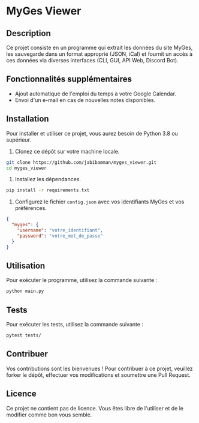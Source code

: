 # MyGes Viewer

## Description

Ce projet consiste en un programme qui extrait les données du site MyGes, les sauvegarde dans un format approprié (JSON, iCal) et fournit un accès à ces données via diverses interfaces (CLI, GUI, API Web, Discord Bot). 

## Fonctionnalités supplémentaires 

- Ajout automatique de l'emploi du temps à votre Google Calendar.
- Envoi d'un e-mail en cas de nouvelles notes disponibles.

## Installation

Pour installer et utiliser ce projet, vous aurez besoin de Python 3.8 ou supérieur.

1. Clonez ce dépôt sur votre machine locale.

```sh
git clone https://github.com/jabibamman/myges_viewer.git
cd myges_viewer
```

1. Installez les dépendances.
    
```sh
pip install -r requirements.txt
```
   
1. Configurez le fichier `config.json` avec vos identifiants MyGes et vos préférences.

```json
{
  "myges": {
    "username": "votre_identifiant",
    "password": "votre_mot_de_passe"
  }
} 
```

## Utilisation
Pour exécuter le programme, utilisez la commande suivante :
    
 ```sh
 python main.py
 ```

## Tests
Pour exécuter les tests, utilisez la commande suivante :
        
```sh
pytest tests/
```

## Contribuer
Vos contributions sont les bienvenues ! Pour contribuer à ce projet, veuillez forker le dépôt, effectuer vos modifications et soumettre une Pull Request.

## Licence
Ce projet ne contient pas de licence. Vous êtes libre de l'utiliser et de le modifier comme bon vous semble.
